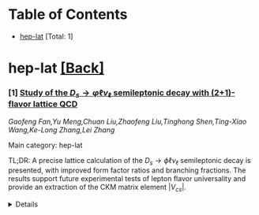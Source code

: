 <div id=toc></div>

# Table of Contents

- [hep-lat](#hep-lat) [Total: 1]


<div id='hep-lat'></div>

# hep-lat [[Back]](#toc)

### [1] [Study of the $D_s \to φ\ell ν_\ell$ semileptonic decay with (2+1)-flavor lattice QCD](https://arxiv.org/abs/2510.14478)
*Gaofeng Fan,Yu Meng,Chuan Liu,Zhaofeng Liu,Tinghong Shen,Ting-Xiao Wang,Ke-Long Zhang,Lei Zhang*

Main category: hep-lat

TL;DR: A precise lattice calculation of the $D_s \to \phi \ell \nu_\ell$ semileptonic decay is presented, with improved form factor ratios and branching fractions. The results support future experimental tests of lepton flavor universality and provide an extraction of the CKM matrix element $|V_{cs}|$.


<details>
  <summary>Details</summary>
Motivation: The motivation is to improve the precision of form factors and branching fractions for the $D_s \to \phi \ell \nu_\ell$ semileptonic decay, which is important for testing the lepton flavor universality in high-precision experiments.

Method: The researchers used a (2+1)-flavor Wilson-clover fermion configurations on seven gauge ensembles with varying lattice spacings and pion masses. They took both the continuum limit and performed a physical pion mass extrapolation to obtain the form factors, branching fractions, and the CKM matrix element $|V_{cs}|$.

Result: The form factor ratios were determined to be $r_V=1.614(19)$ and $r_2=0.741(31)$, with up to an order of magnitude improvement in precision over previous studies. The branching fractions are reported as $\mathcal{B}(D_s\to\phi e\nu_e)=2.493(66)_{\text{stat}}(31)_{|V_{cs}|}\times 10^{-2}$ and $\mathcal{B}(D_s\to\phi\mu\nu_\mu)=2.351(60)_{\text{stat}}(29)_{|V_{cs}|}\times 10^{-2}$. The ratio of branching fractions between the muon and electron channels is $\mathcal{R}_{\mu/e}=0.9432(13)$. The extracted CKM matrix element $|V_{cs}|$ is $0.952(12)_{\text{stat}}(23)_{\text{PDG}}$ and $0.945(12)_{\text{stat}}(24)_{\text{PDG}}$ for the $\mu$ and $e$ channels, respectively.

Conclusion: The study provides essential theoretical input for future high-precision experimental tests of the lepton flavor universality, with more accurate form factor ratios and branching fractions than previous lattice calculations, and an updated value of the CKM matrix element $|V_{cs}|$.

Abstract: We present a systematic lattice calculation of the $D_s \to \phi \ell
\nu_\ell$ semileptonic decay using (2+1)-flavor Wilson-clover fermion
configurations generated by the CLQCD collaboration. Seven gauge ensembles with
different lattice spacings, from $0.052~\text{fm}$ to $0.105~\text{fm}$, and
different pion masses, from about $210~\text{MeV}$ to $320~\text{MeV}$ are
utilized, enabling us to take both the continuum limit and physical pion mass
extrapolation. The ratios of form factors are obtained to be $r_V=1.614(19)$
and $r_2=0.741(31)$, with the precision improved by up to an order of magnitude
compared to previous lattice studies. The branching fractions are given as
$\mathcal{B}(D_s\to\phi e\nu_e)=2.493(66)_{\text{stat}}(31)_{|V_{cs}|}\times
10^{-2}$ and
$\mathcal{B}(D_s\to\phi\mu\nu_\mu)=2.351(60)_{\text{stat}}(29)_{|V_{cs}|}\times
10^{-2}$. The corresponding ratio of the branching fractions between the lepton
$\mu$ and $e$ is given by $\mathcal{R}_{\mu/e}=0.9432(13)$, which provides
essential theoretical support for future high-precision experimental tests of
the lepton flavor universality. The CKM matrix element $|V_{cs}|$ is also
extracted to be $0.952(12)_{\text{stat}}(23)_{\text{PDG}}$ and
$0.945(12)_{\text{stat}}(24)_{\text{PDG}}$ for the $\mu$ and $e$ channels,
respectively.

</details>
